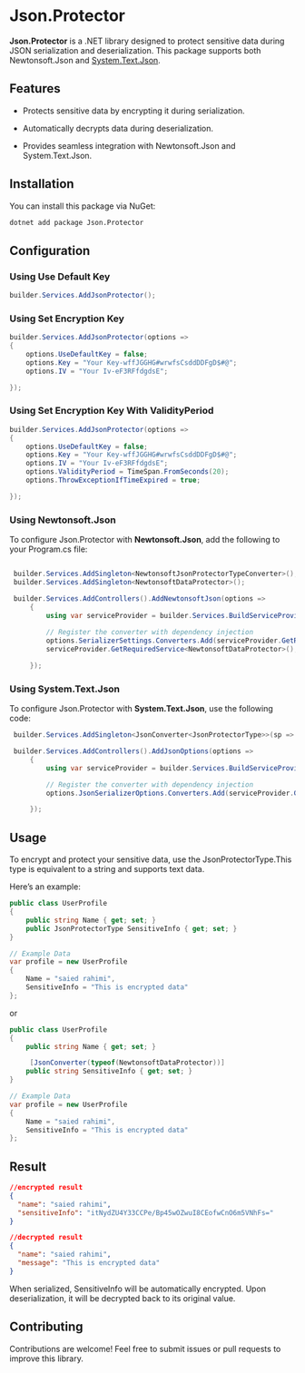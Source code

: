 Json.Protector
==============

**Json.Protector** is a .NET library designed to protect sensitive data during JSON serialization and deserialization. This package supports both Newtonsoft.Json and [System.Text.Json](https://learn.microsoft.com/en-us/dotnet/standard/serialization/system-text-json-overview).

Features
--------

*   Protects sensitive data by encrypting it during serialization.
    
*   Automatically decrypts data during deserialization.
    
*   Provides seamless integration with Newtonsoft.Json and System.Text.Json.
    

Installation
------------

You can install this package via NuGet:

```bash
dotnet add package Json.Protector   
```
Configuration
-------------
### Using Use Default Key
```csharp
builder.Services.AddJsonProtector();
```
### Using Set Encryption Key
```csharp
builder.Services.AddJsonProtector(options =>
{
    options.UseDefaultKey = false;
    options.Key = "Your Key-wffJGGHG#wrwfsCsddDDFgD$#@";
    options.IV = "Your Iv-eF3RFfdgdsE";

});
```
### Using Set Encryption Key With ValidityPeriod
```csharp
builder.Services.AddJsonProtector(options =>
{
    options.UseDefaultKey = false;
    options.Key = "Your Key-wffJGGHG#wrwfsCsddDDFgD$#@";
    options.IV = "Your Iv-eF3RFfdgdsE";
    options.ValidityPeriod = TimeSpan.FromSeconds(20);
    options.ThrowExceptionIfTimeExpired = true; 

});
```
### Using Newtonsoft.Json

To configure Json.Protector with **Newtonsoft.Json**, add the following to your Program.cs file:

```csharp

 builder.Services.AddSingleton<NewtonsoftJsonProtectorTypeConverter>();
 builder.Services.AddSingleton<NewtonsoftDataProtector>();

 builder.Services.AddControllers().AddNewtonsoftJson(options =>
     {
         using var serviceProvider = builder.Services.BuildServiceProvider();
         
         // Register the converter with dependency injection
         options.SerializerSettings.Converters.Add(serviceProvider.GetRequiredService<NewtonsoftJsonProtectorTypeConverter>());
         serviceProvider.GetRequiredService<NewtonsoftDataProtector>();

     });


```
### Using System.Text.Json

To configure Json.Protector with **System.Text.Json**, use the following code:

```csharp
 builder.Services.AddSingleton<JsonConverter<JsonProtectorType>>(sp => new SystemTextJsonJsonProtectorTypeConverter(sp.GetRequiredService<IEncryptionProvider>()));

 builder.Services.AddControllers().AddJsonOptions(options =>
     {
         using var serviceProvider = builder.Services.BuildServiceProvider();

         // Register the converter with dependency injection
         options.JsonSerializerOptions.Converters.Add(serviceProvider.GetRequiredService<JsonConverter<JsonProtectorType>>());

     });


```
Usage
-----

To encrypt and protect your sensitive data, use the JsonProtectorType.This type is equivalent to a string and supports text data.

Here’s an example:

```csharp
public class UserProfile
{
    public string Name { get; set; }
    public JsonProtectorType SensitiveInfo { get; set; }
}

// Example Data
var profile = new UserProfile
{
    Name = "saied rahimi",
    SensitiveInfo = "This is encrypted data"
};


```

or

```csharp
public class UserProfile
{
    public string Name { get; set; }

     [JsonConverter(typeof(NewtonsoftDataProtector))]
    public string SensitiveInfo { get; set; }
}

// Example Data
var profile = new UserProfile
{
    Name = "saied rahimi",
    SensitiveInfo = "This is encrypted data"
};


```


Result
-----
```json
//encrypted result
{
  "name": "saied rahimi",
  "sensitiveInfo": "itNydZU4Y33CCPe/Bp45wOZwuI8CEofwCnO6m5VNhFs="
}

//decrypted result
{
  "name": "saied rahimi",
  "message": "This is encrypted data"
}


```

When serialized, SensitiveInfo will be automatically encrypted. Upon deserialization, it will be decrypted back to its original value.

Contributing
------------

Contributions are welcome! Feel free to submit issues or pull requests to improve this library.
